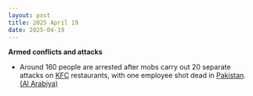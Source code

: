```yaml
---
layout: post
title: 2025 April 19
date: 2025-04-19
---
```



**Armed conflicts and attacks**

* Around 160 people are arrested after mobs carry out 20 separate attacks on [KFC](https://en.wikipedia.org/wiki/KFC "KFC") restaurants, with one employee shot dead in [Pakistan](https://en.wikipedia.org/wiki/Pakistan "Pakistan"). [(Al Arabiya)](https://english.alarabiya.net/News/world/2025/04/19/pakistan-police-arrest-160-people-over-several-israel-linked-boycott-attacks-on-kfc)
